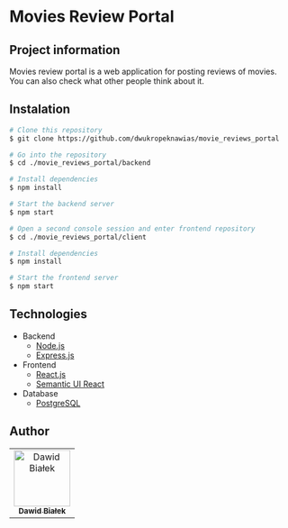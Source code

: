 # Movies Review Portal

## Project information

Movies review portal is a web application for posting reviews of movies. You can also check what other people think about it.

## Instalation

```bash
# Clone this repository
$ git clone https://github.com/dwukropeknawias/movie_reviews_portal

# Go into the repository
$ cd ./movie_reviews_portal/backend

# Install dependencies
$ npm install

# Start the backend server
$ npm start

# Open a second console session and enter frontend repository
$ cd ./movie_reviews_portal/client

# Install dependencies
$ npm install

# Start the frontend server
$ npm start

```

## Technologies

- Backend
  - [Node.js](https://nodejs.org)
  - [Express.js](https://expressjs.com/)
- Frontend
  - [React.js](https://reactjs.org/)
  - [Semantic UI React](https://react.semantic-ui.com/)
- Database
  - [PostgreSQL](https://www.postgresql.org/)

## Author

<table align="center" >
<tr>
<td align="center">
<a href="https://github.com/dwukropeknawias">
<img src="https://avatars1.githubusercontent.com/u/45904032?s=460&v=4" width="100px;" alt="Dawid Białek"/>
<br/>
<sub><b>Dawid Białek</b></sub>
</a>
<br/>
</td>
</tr>
</table>
